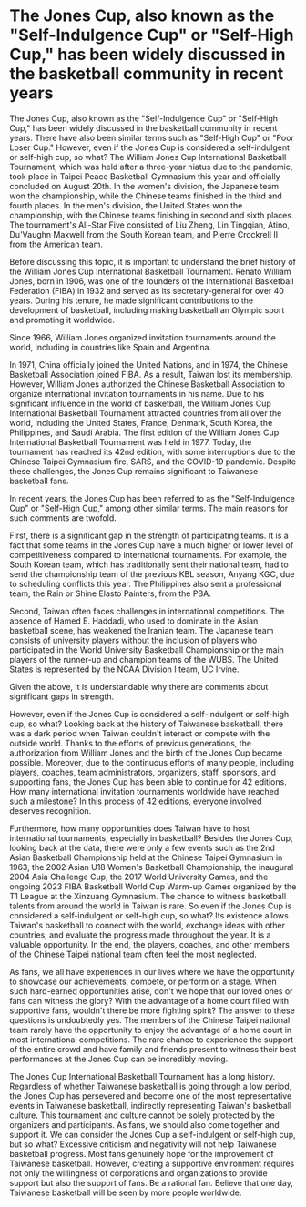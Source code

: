 # The Jones Cup, also known as the "Self-Indulgence Cup" or "Self-High Cup," has been widely discussed in the basketball community in recent years 
 The Jones Cup, also known as the "Self-Indulgence Cup" or "Self-High Cup," has been widely discussed in the basketball community in recent years. There have also been similar terms such as "Self-High Cup" or "Poor Loser Cup." However, even if the Jones Cup is considered a self-indulgent or self-high cup, so what? The William Jones Cup International Basketball Tournament, which was held after a three-year hiatus due to the pandemic, took place in Taipei Peace Basketball Gymnasium this year and officially concluded on August 20th. In the women's division, the Japanese team won the championship, while the Chinese teams finished in the third and fourth places. In the men's division, the United States won the championship, with the Chinese teams finishing in second and sixth places. The tournament's All-Star Five consisted of Liu Zheng, Lin Tingqian, Atino, Du'Vaughn Maxwell from the South Korean team, and Pierre Crockrell II from the American team.

Before discussing this topic, it is important to understand the brief history of the William Jones Cup International Basketball Tournament. Renato William Jones, born in 1906, was one of the founders of the International Basketball Federation (FIBA) in 1932 and served as its secretary-general for over 40 years. During his tenure, he made significant contributions to the development of basketball, including making basketball an Olympic sport and promoting it worldwide.

Since 1966, William Jones organized invitation tournaments around the world, including in countries like Spain and Argentina.

In 1971, China officially joined the United Nations, and in 1974, the Chinese Basketball Association joined FIBA. As a result, Taiwan lost its membership. However, William Jones authorized the Chinese Basketball Association to organize international invitation tournaments in his name. Due to his significant influence in the world of basketball, the William Jones Cup International Basketball Tournament attracted countries from all over the world, including the United States, France, Denmark, South Korea, the Philippines, and Saudi Arabia. The first edition of the William Jones Cup International Basketball Tournament was held in 1977. Today, the tournament has reached its 42nd edition, with some interruptions due to the Chinese Taipei Gymnasium fire, SARS, and the COVID-19 pandemic. Despite these challenges, the Jones Cup remains significant to Taiwanese basketball fans.

In recent years, the Jones Cup has been referred to as the "Self-Indulgence Cup" or "Self-High Cup," among other similar terms. The main reasons for such comments are twofold.

First, there is a significant gap in the strength of participating teams. It is a fact that some teams in the Jones Cup have a much higher or lower level of competitiveness compared to international tournaments. For example, the South Korean team, which has traditionally sent their national team, had to send the championship team of the previous KBL season, Anyang KGC, due to scheduling conflicts this year. The Philippines also sent a professional team, the Rain or Shine Elasto Painters, from the PBA.

Second, Taiwan often faces challenges in international competitions. The absence of Hamed E. Haddadi, who used to dominate in the Asian basketball scene, has weakened the Iranian team. The Japanese team consists of university players without the inclusion of players who participated in the World University Basketball Championship or the main players of the runner-up and champion teams of the WUBS. The United States is represented by the NCAA Division I team, UC Irvine.

Given the above, it is understandable why there are comments about significant gaps in strength.

However, even if the Jones Cup is considered a self-indulgent or self-high cup, so what? Looking back at the history of Taiwanese basketball, there was a dark period when Taiwan couldn't interact or compete with the outside world. Thanks to the efforts of previous generations, the authorization from William Jones and the birth of the Jones Cup became possible. Moreover, due to the continuous efforts of many people, including players, coaches, team administrators, organizers, staff, sponsors, and supporting fans, the Jones Cup has been able to continue for 42 editions. How many international invitation tournaments worldwide have reached such a milestone? In this process of 42 editions, everyone involved deserves recognition.

Furthermore, how many opportunities does Taiwan have to host international tournaments, especially in basketball? Besides the Jones Cup, looking back at the data, there were only a few events such as the 2nd Asian Basketball Championship held at the Chinese Taipei Gymnasium in 1963, the 2002 Asian U18 Women's Basketball Championship, the inaugural 2004 Asia Challenge Cup, the 2017 World University Games, and the ongoing 2023 FIBA Basketball World Cup Warm-up Games organized by the T1 League at the Xinzuang Gymnasium. The chance to witness basketball talents from around the world in Taiwan is rare. So even if the Jones Cup is considered a self-indulgent or self-high cup, so what? Its existence allows Taiwan's basketball to connect with the world, exchange ideas with other countries, and evaluate the progress made throughout the year. It is a valuable opportunity. In the end, the players, coaches, and other members of the Chinese Taipei national team often feel the most neglected.

As fans, we all have experiences in our lives where we have the opportunity to showcase our achievements, compete, or perform on a stage. When such hard-earned opportunities arise, don't we hope that our loved ones or fans can witness the glory? With the advantage of a home court filled with supportive fans, wouldn't there be more fighting spirit? The answer to these questions is undoubtedly yes. The members of the Chinese Taipei national team rarely have the opportunity to enjoy the advantage of a home court in most international competitions. The rare chance to experience the support of the entire crowd and have family and friends present to witness their best performances at the Jones Cup can be incredibly moving.

The Jones Cup International Basketball Tournament has a long history. Regardless of whether Taiwanese basketball is going through a low period, the Jones Cup has persevered and become one of the most representative events in Taiwanese basketball, indirectly representing Taiwan's basketball culture. This tournament and culture cannot be solely protected by the organizers and participants. As fans, we should also come together and support it. We can consider the Jones Cup a self-indulgent or self-high cup, but so what? Excessive criticism and negativity will not help Taiwanese basketball progress. Most fans genuinely hope for the improvement of Taiwanese basketball. However, creating a supportive environment requires not only the willingness of corporations and organizations to provide support but also the support of fans. Be a rational fan. Believe that one day, Taiwanese basketball will be seen by more people worldwide.